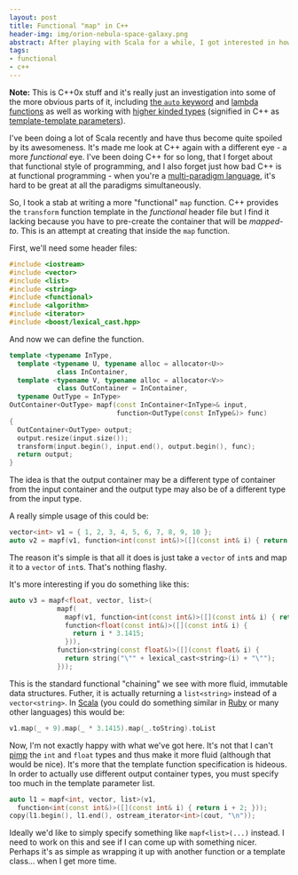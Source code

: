 ```yaml
---
layout: post
title: Functional "map" in C++
header-img: img/orion-nebula-space-galaxy.png
abstract: After playing with Scala for a while, I got interested in how to manipulate C++11 into providing me the ability to map over a container type, transforming it as I go.
tags:
- functional
- c++
---
```

**Note:** This is C++0x stuff and it's really just an investigation into some of the more obvious parts of it, including [the `auto` keyword](http://en.wikipedia.org/wiki/C%2B%2B0x#Type_inference) and [lambda functions](http://en.wikipedia.org/wiki/C%2B%2B0x#Lambda_functions_and_expressions) as well as working with [higher kinded types](http://en.wikipedia.org/wiki/Type_class) (signified in C++ as [template-template parameters](http://www.progdoc.de/papers/ttp/psi-ttp/psi-ttp.html)).

I've been doing a lot of Scala recently and have thus become quite spoiled by its awesomeness. It's made me look at C++ again with a different eye - a more *functional* eye. I've been doing C++ for so long, that I forget about that functional style of programming, and I also forget just how bad C++ is at functional programming - when you're a [multi-paradigm language](http://c2.com/cgi/wiki?MultiParadigmProgrammingLanguage), it's hard to be great at all the paradigms simultaneously.

So, I took a stab at writing a more "functional" `map` function. C++ provides the `transform` function template in the *functional* header file but I find it lacking because you have to pre-create the container that will be *mapped-to*. This is an attempt at creating that inside the `map` function.

First, we'll need some header files:

``` cpp
#include <iostream>
#include <vector>
#include <list>
#include <string>
#include <functional>
#include <algorithm>
#include <iterator>
#include <boost/lexical_cast.hpp>
```

And now we can define the function.

``` cpp
template <typename InType,
  template <typename U, typename alloc = allocator<U>>
            class InContainer,
  template <typename V, typename alloc = allocator<V>>
            class OutContainer = InContainer,
  typename OutType = InType>
OutContainer<OutType> mapf(const InContainer<InType>& input,
                           function<OutType(const InType&)> func)
{
  OutContainer<OutType> output;
  output.resize(input.size());
  transform(input.begin(), input.end(), output.begin(), func);
  return output;
}
```

The idea is that the output container may be a different type of container from the input container and the output type may also be of a different type from the input type.

A really simple usage of this could be:

``` cpp
vector<int> v1 = { 1, 2, 3, 4, 5, 6, 7, 8, 9, 10 };
auto v2 = mapf(v1, function<int(const int&)>([](const int& i) { return i + 9; }));
```

The reason it's simple is that all it does is just take a `vector` of `int`s and map it to a `vector` of `int`s. That's nothing flashy.

It's more interesting if you do something like this:

``` cpp
auto v3 = mapf<float, vector, list>(
            mapf(
              mapf(v1, function<int(const int&)>([](const int& i) { return i + 9; })),
              function<float(const int&)>([](const int& i) {
                return i * 3.1415;
              })),
            function<string(const float&)>([](const float& i) {
              return string("\"" + lexical_cast<string>(i) + "\"");
            }));
```

This is the standard functional "chaining" we see with more fluid, immutable data structures. Futher, it is actually returning a `list<string>` instead of a `vector<string>`. In [Scala](http://typesafe.com) (you could do something similar in [Ruby](http://ruby-lang.org) or many other languages) this would be:

``` cpp
v1.map(_ + 9).map(_ * 3.1415).map(_.toString).toList
```

Now, I'm not exactly happy with what we've got here. It's not that I can't [pimp](http://www.artima.com/weblogs/viewpost.jsp?thread=179766) the `int` and `float` types and thus make it more fluid (although that would be nice). It's more that the template function specification is hideous. In order to actually use different output container types, you must specify too much in the template parameter list.

``` cpp
auto l1 = mapf<int, vector, list>(v1,
  function<int(const int&)>([](const int& i) { return i + 2; }));
copy(l1.begin(), l1.end(), ostream_iterator<int>(cout, "\n"));
```

Ideally we'd like to simply specify something like `mapf<list>(...)` instead. I need to work on this and see if I can come up with something nicer. Perhaps it's as simple as wrapping it up with another function or a template class... when I get more time.

